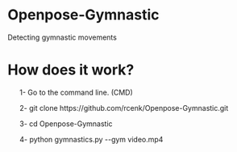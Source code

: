 # Openpose-Gymnastic
Detecting gymnastic movements

# How does it work?

<ul> 1- Go to the command line. (CMD) </ul>
<ul> 2- git clone https://github.com/rcenk/Openpose-Gymnastic.git </ul>
<ul> 3- cd Openpose-Gymnastic </ul>
<ul> 4- python gymnastics.py --gym video.mp4 </ul>
